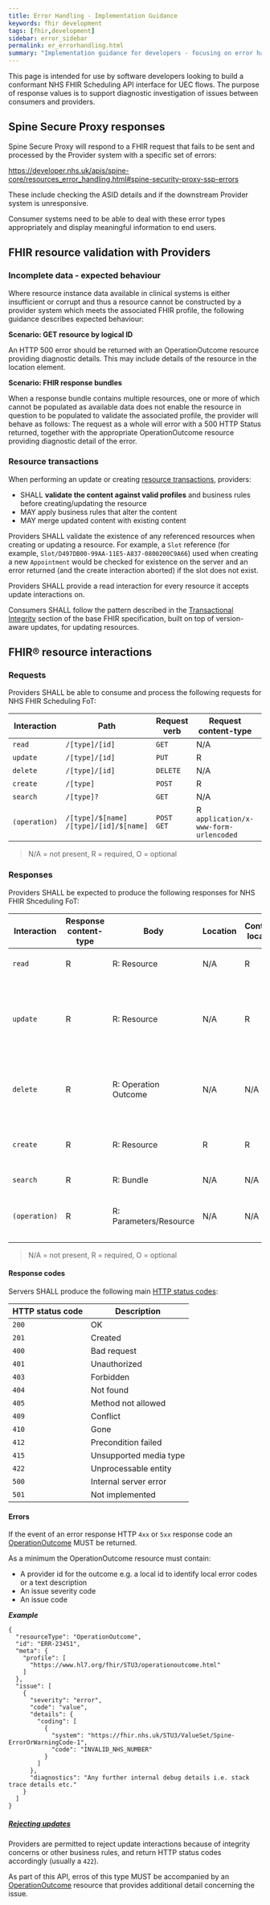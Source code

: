 ```yaml
---
title: Error Handling - Implementation Guidance
keywords: fhir development
tags: [fhir,development]
sidebar: error_sidebar
permalink: er_errorhandling.html
summary: "Implementation guidance for developers - focusing on error handling"
---
```


This page is intended for use by software developers looking to build a conformant NHS FHIR Scheduling API interface for UEC flows.
The purpose of response values is to support diagnostic investigation of issues between consumers and providers.

## Spine Secure Proxy responses

Spine Secure Proxy will respond to a FHIR request that fails to be sent and processed by the Provider system with a specific set of errors:

https://developer.nhs.uk/apis/spine-core/resources_error_handling.html#spine-security-proxy-ssp-errors

These include checking the ASID details and if the downstream Provider system is unresponsive.

Consumer systems need to be able to deal with these error types appropriately and display meaningful information to end users.

## FHIR resource validation with Providers

### Incomplete data - expected behaviour

Where resource instance data available in clinical systems is either insufficient or corrupt and thus a resource cannot be constructed by a provider system which meets the associated FHIR profile, the following guidance describes expected behaviour:

**Scenario: GET resource by logical ID**

An HTTP 500 error should be returned with an OperationOutcome resource providing diagnostic details. This may include details of the resource in the location element.

**Scenario: FHIR response bundles**

When a response bundle contains multiple resources, one or more of which cannot be populated as available data does not enable the resource in question to be populated to validate the associated profile, the provider will behave as follows: The request as a whole will error with a 500 HTTP Status returned, together with the appropriate OperationOutcome resource providing diagnostic detail of the error.

### Resource transactions

When performing an update or creating [resource transactions](https://www.hl7.org/fhir/STU3/http.html#transactional-integrity), providers:

-	SHALL **validate the content against valid profiles** and business rules before creating/updating the resource
-	MAY apply business rules that alter the content
-	MAY merge updated content with existing content

Providers SHALL validate the existence of any referenced resources when creating or updating a resource. For example, a `Slot` reference (for example, `Slot/D497DB00-99AA-11E5-A837-0800200C9A66`) used when creating a new `Appointment` would be checked for existence on the server and an error returned (and the create interaction aborted) if the slot does not exist.

Providers SHALL provide a read interaction for every resource it accepts update interactions on.

Consumers SHALL follow the pattern described in the [Transactional Integrity](https://www.hl7.org/fhir/STU3/http.html#transactional-integrity) section of the base FHIR specification, built on top of version-aware updates, for updating resources.

## FHIR&reg; resource interactions

### Requests

Providers SHALL be able to consume and process the following requests for NHS FHIR Scheduling FoT:

| Interaction | Path | Request verb | Request content-type | Body | Prefer | Conditional |
| ----------- | ---- | ------------ | -------------------- | ---- | ------ | ----------- |
| `read`   | `/[type]/[id]` | `GET` | N/A | N/A | N/A | `ETag` |
| `update` | `/[type]/[id]` | `PUT` | R | Resource | O | `If-Match`|
| `delete` | `/[type]/[id]` | `DELETE` | N/A | N/A | N/A | N/A |
| `create` | `/[type]` | `POST` | R | Resource | O | N/A |
| `search` | `/[type]?` | `GET` | N/A | N/A | N/A | N/A |
| `(operation)` | `/[type]/$[name]` `/[type]/[id]/$[name]` | `POST` <br/> `GET` | R <br/> `application/x-www-form-urlencoded` | Parameters <br/> form data | N/A | N/A |

> N/A = not present, R = required, O = optional

### Responses

Providers SHALL be expected to produce the following responses for NHS FHIR Shceduling FoT:

| Interaction | Response content-type | Body | Location | Content-location | Versioning | Status codes |
| ----------- | --------------------- | ---- | -------- | ---------------- | ---------- | ------------ |
| `read`   | R | R: Resource | N/A | R | `ETag` | `200`, `404`, `410` |
| `update` | R | R: Resource | N/A | R | `ETag` | `200`, `201`, `400`, `404` `405`, `409`, `412`, `422` |
| `delete` | R | R: Operation Outcome | N/A | N/A | N/A | `200`, `204`, `404`, `405`, `409`, `412` |
| `create` | R | R: Resource | R | R | `ETag` | `201`, `400`, `404` `405`, `422` |
| `search` | R | R: Bundle | N/A | N/A | N/A | `200`, `403` |
| `(operation)` | R | R: Parameters/Resource | N/A | N/A | N/A | `200`, `400`, `403`, `404`, `422`  |

> N/A = not present, R = required, O = optional

#### Response codes

Servers SHALL produce the following main [HTTP status codes](http://www.iana.org/assignments/http-status-codes/http-status-codes.xhtml):

| HTTP status code | Description |
| ---------------- | ----------- |
| `200` | OK |
| `201` | Created |
| `400` | Bad request |
| `401` | Unauthorized |
| `403` | Forbidden |
| `404` | Not found |
| `405` | Method not allowed |
| `409` | Conflict |
| `410` | Gone |
| `412` | Precondition failed |
| `415` | Unsupported media type |
| `422` | Unprocessable entity |
| `500` | Internal server error |
| `501` | Not implemented |

#### Errors

If the event of an error response HTTP `4xx` or `5xx` response code an [OperationOutcome](https://www.hl7.org/fhir/STU3/operationoutcome.html) MUST be returned.

As a minimum the OperationOutcome resource must contain:
  * A provider id for the outcome e.g. a local id to identify local error codes or a text description
  * An issue severity code
  * An issue code

  ***Example***
```
{
  "resourceType": "OperationOutcome",
  "id": "ERR-23451",
  "meta": {
    "profile": [
      "https://www.hl7.org/fhir/STU3/operationoutcome.html"
    ]
  },
  "issue": [
    {
      "severity": "error",
      "code": "value",
      "details": {
        "coding": [
          {
            "system": "https://fhir.nhs.uk/STU3/ValueSet/Spine-ErrorOrWarningCode-1",
            "code": "INVALID_NHS_NUMBER"
          }
        ]
      },
      "diagnostics": "Any further internal debug details i.e. stack trace details etc."
    }
  ]
}
```




##### [Rejecting updates](https://www.hl7.org/fhir/STU3/http.html#2.1.0.10.1)


Providers are permitted to reject update interactions because of integrity concerns or other business rules, and return HTTP status codes accordingly (usually a `422`).

As part of this API, erros of this type MUST be accompanied by an [OperationOutcome](https://www.hl7.org/fhir/STU3/operationoutcome.html) resource that provides additional detail concerning the issue.

